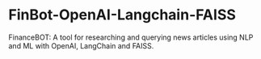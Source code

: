 # FinBot-OpenAI-Langchain-FAISS
FinanceBOT: A tool for researching and querying news articles using NLP and ML with OpenAI, LangChain and FAISS.
